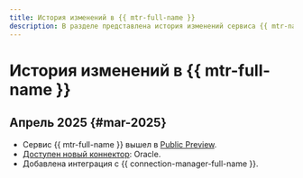 ```yaml
---
title: История изменений в {{ mtr-full-name }}
description: В разделе представлена история изменений сервиса {{ mtr-name }}.
---
```


# История изменений в {{ mtr-full-name }}

## Апрель 2025 {#mar-2025}

- Сервис {{ mtr-full-name }} вышел в [Public Preview](../overview/concepts/launch-stages.md).
- [Доступен новый коннектор](concepts/index.md#connector): Oracle.
- Добавлена интеграция с {{ connection-manager-full-name }}.
